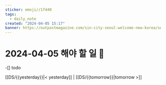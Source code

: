 ```yaml
---
sticker: emoji//1f440
tags:
  - daily_note
created: "2024-04-05 15:17"
banner: https://outpostmagazine.com/sin-city-seoul-welcome-new-korea/seoul-skyline-photo/
---
```

# 2024-04-05 해야 할 일 🎈

​-[] todo

[[DS/{{yesterday}}|< yesterday]] | [[DS/{{tomorrow}}|tomorrow >]]